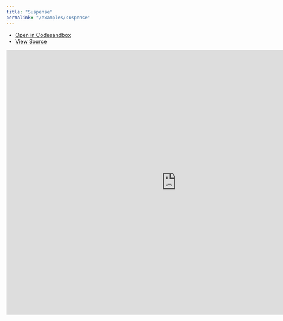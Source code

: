 ```yaml
---
title: "Suspense"
permalink: "/examples/suspense"
---
```


- [Open in Codesandbox](https://codesandbox.io/embed/github/DamianOsipiuk/vue-query/tree/main/examples/suspense)
- [View Source](https://github.com/DamianOsipiuk/vue-query/tree/main/examples/suspense)

<iframe src="https://codesandbox.io/embed/github/DamianOsipiuk/vue-query/tree/main/examples/suspense?hidenavigation=1&view=preview&codemirror=1"
  style="width:900px; height:700px; border:0; overflow:hidden;"
  title="DamianOsipiuk/vue-query: suspense"
  allow="accelerometer; ambient-light-sensor; camera; encrypted-media; geolocation; gyroscope; hid; microphone; midi; payment; usb; vr; xr-spatial-tracking"
  sandbox="allow-forms allow-modals allow-popups allow-presentation allow-same-origin allow-scripts"
></iframe>
